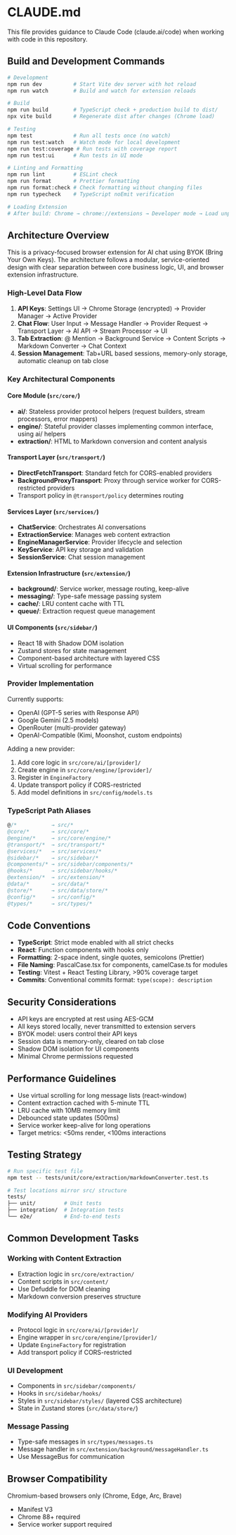 # CLAUDE.md

This file provides guidance to Claude Code (claude.ai/code) when working with code in this repository.

## Build and Development Commands

```bash
# Development
npm run dev          # Start Vite dev server with hot reload
npm run watch        # Build and watch for extension reloads

# Build
npm run build        # TypeScript check + production build to dist/
npx vite build       # Regenerate dist after changes (Chrome load)

# Testing
npm test             # Run all tests once (no watch)
npm run test:watch   # Watch mode for local development
npm run test:coverage # Run tests with coverage report
npm run test:ui      # Run tests in UI mode

# Linting and Formatting
npm run lint         # ESLint check
npm run format       # Prettier formatting
npm run format:check # Check formatting without changing files
npm run typecheck    # TypeScript noEmit verification

# Loading Extension
# After build: Chrome → chrome://extensions → Developer mode → Load unpacked → select dist/
```

## Architecture Overview

This is a privacy-focused browser extension for AI chat using BYOK (Bring Your Own Keys). The architecture follows a modular, service-oriented design with clear separation between core business logic, UI, and browser extension infrastructure.

### High-Level Data Flow

1. **API Keys**: Settings UI → Chrome Storage (encrypted) → Provider Manager → Active Provider
2. **Chat Flow**: User Input → Message Handler → Provider Request → Transport Layer → AI API → Stream Processor → UI
3. **Tab Extraction**: @ Mention → Background Service → Content Scripts → Markdown Converter → Chat Context
4. **Session Management**: Tab+URL based sessions, memory-only storage, automatic cleanup on tab close

### Key Architectural Components

#### Core Module (`src/core/`)

- **ai/**: Stateless provider protocol helpers (request builders, stream processors, error mappers)
- **engine/**: Stateful provider classes implementing common interface, using ai/ helpers
- **extraction/**: HTML to Markdown conversion and content analysis

#### Transport Layer (`src/transport/`)

- **DirectFetchTransport**: Standard fetch for CORS-enabled providers
- **BackgroundProxyTransport**: Proxy through service worker for CORS-restricted providers
- Transport policy in `@transport/policy` determines routing

#### Services Layer (`src/services/`)

- **ChatService**: Orchestrates AI conversations
- **ExtractionService**: Manages web content extraction
- **EngineManagerService**: Provider lifecycle and selection
- **KeyService**: API key storage and validation
- **SessionService**: Chat session management

#### Extension Infrastructure (`src/extension/`)

- **background/**: Service worker, message routing, keep-alive
- **messaging/**: Type-safe message passing system
- **cache/**: LRU content cache with TTL
- **queue/**: Extraction request queue management

#### UI Components (`src/sidebar/`)

- React 18 with Shadow DOM isolation
- Zustand stores for state management
- Component-based architecture with layered CSS
- Virtual scrolling for performance

### Provider Implementation

Currently supports:

- OpenAI (GPT-5 series with Response API)
- Google Gemini (2.5 models)
- OpenRouter (multi-provider gateway)
- OpenAI-Compatible (Kimi, Moonshot, custom endpoints)

Adding a new provider:

1. Add core logic in `src/core/ai/[provider]/`
2. Create engine in `src/core/engine/[provider]/`
3. Register in `EngineFactory`
4. Update transport policy if CORS-restricted
5. Add model definitions in `src/config/models.ts`

### TypeScript Path Aliases

```typescript
@/*           → src/*
@core/*       → src/core/*
@engine/*     → src/core/engine/*
@transport/*  → src/transport/*
@services/*   → src/services/*
@sidebar/*    → src/sidebar/*
@components/* → src/sidebar/components/*
@hooks/*      → src/sidebar/hooks/*
@extension/*  → src/extension/*
@data/*       → src/data/*
@store/*      → src/data/store/*
@config/*     → src/config/*
@types/*      → src/types/*
```

## Code Conventions

- **TypeScript**: Strict mode enabled with all strict checks
- **React**: Function components with hooks only
- **Formatting**: 2-space indent, single quotes, semicolons (Prettier)
- **File Naming**: PascalCase.tsx for components, camelCase.ts for modules
- **Testing**: Vitest + React Testing Library, >90% coverage target
- **Commits**: Conventional commits format: `type(scope): description`

## Security Considerations

- API keys are encrypted at rest using AES-GCM
- All keys stored locally, never transmitted to extension servers
- BYOK model: users control their API keys
- Session data is memory-only, cleared on tab close
- Shadow DOM isolation for UI components
- Minimal Chrome permissions requested

## Performance Guidelines

- Use virtual scrolling for long message lists (react-window)
- Content extraction cached with 5-minute TTL
- LRU cache with 10MB memory limit
- Debounced state updates (500ms)
- Service worker keep-alive for long operations
- Target metrics: <50ms render, <100ms interactions

## Testing Strategy

```bash
# Run specific test file
npm test -- tests/unit/core/extraction/markdownConverter.test.ts

# Test locations mirror src/ structure
tests/
├── unit/         # Unit tests
├── integration/  # Integration tests
└── e2e/          # End-to-end tests
```

## Common Development Tasks

### Working with Content Extraction

- Extraction logic in `src/core/extraction/`
- Content scripts in `src/content/`
- Use Defuddle for DOM cleaning
- Markdown conversion preserves structure

### Modifying AI Providers

- Protocol logic in `src/core/ai/[provider]/`
- Engine wrapper in `src/core/engine/[provider]/`
- Update `EngineFactory` for registration
- Add transport policy if CORS-restricted

### UI Development

- Components in `src/sidebar/components/`
- Hooks in `src/sidebar/hooks/`
- Styles in `src/sidebar/styles/` (layered CSS architecture)
- State in Zustand stores (`src/data/store/`)

### Message Passing

- Type-safe messages in `src/types/messages.ts`
- Message handler in `src/extension/background/messageHandler.ts`
- Use MessageBus for communication

## Browser Compatibility

Chromium-based browsers only (Chrome, Edge, Arc, Brave)

- Manifest V3
- Chrome 88+ required
- Service worker support required

